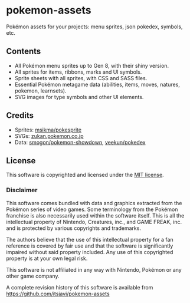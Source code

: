 # pokemon-assets
Pokémon assets for your projects: menu sprites, json pokedex, symbols, etc.

## Contents

- All Pokémon menu sprites up to Gen 8, with their shiny version.
- All sprites for items, ribbons, marks and UI symbols.
- Sprite sheets with all sprites, with CSS and SASS files.
- Essential Pokémon metagame data (abilities, items, moves, natures, pokemon, learnsets).
- SVG images for type symbols and other UI elements.

## Credits

- Sprites: [msikma/pokesprite](https://github.com/msikma/pokesprite)
- SVGs: [zukan.pokemon.co.jp](https://zukan.pokemon.co.jp)
- Data: [smogon/pokemon-showdown](https://github.com/smogon/pokemon-showdown/tree/master/data),
[veekun/pokedex](https://github.com/veekun/pokedex)

## License

This software is copyrighted and licensed under the
[MIT license](https://github.com/itsjavi/pokemon-assets/LICENSE).

### Disclaimer

This software comes bundled with data and graphics extracted from the
Pokémon series of video games. Some terminology from the Pokémon franchise is
also necessarily used within the software itself. This is all the intellectual
property of Nintendo, Creatures, inc., and GAME FREAK, inc. and is protected by
various copyrights and trademarks.

The authors believe that the use of this intellectual property for a fan reference
is covered by fair use and that the software is significantly impaired without said
property included. Any use of this copyrighted property is at your own legal risk.

This software is not affiliated in any way with Nintendo,
Pokémon or any other game company.

A complete revision history of this software is available from
https://github.com/itsjavi/pokemon-assets
